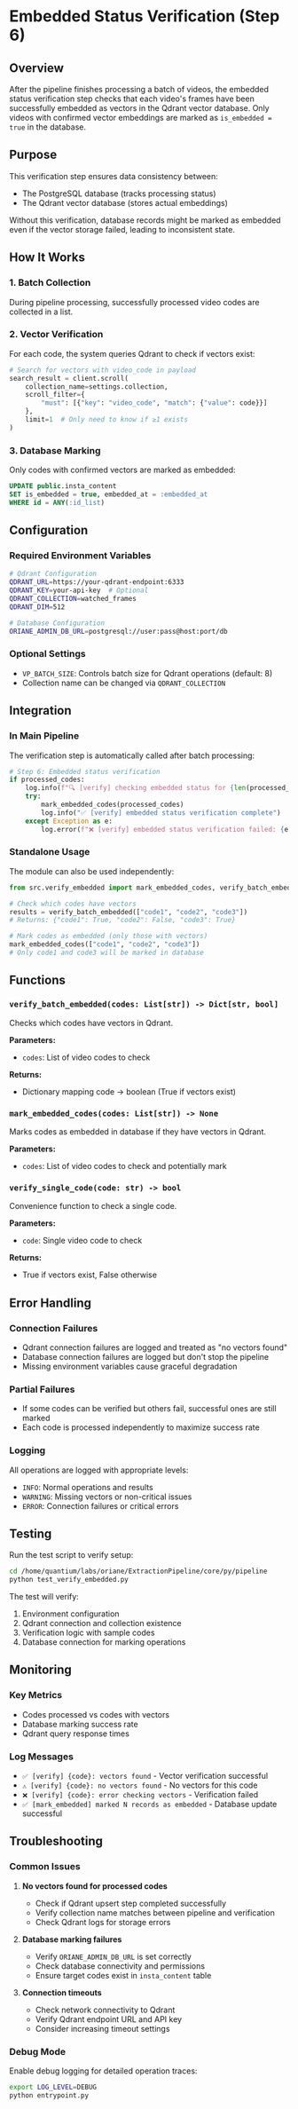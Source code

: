 # Embedded Status Verification (Step 6)

## Overview

After the pipeline finishes processing a batch of videos, the embedded status verification step checks that each video's frames have been successfully embedded as vectors in the Qdrant vector database. Only videos with confirmed vector embeddings are marked as `is_embedded = true` in the database.

## Purpose

This verification step ensures data consistency between:
- The PostgreSQL database (tracks processing status)
- The Qdrant vector database (stores actual embeddings)

Without this verification, database records might be marked as embedded even if the vector storage failed, leading to inconsistent state.

## How It Works

### 1. Batch Collection
During pipeline processing, successfully processed video codes are collected in a list.

### 2. Vector Verification
For each code, the system queries Qdrant to check if vectors exist:
```python
# Search for vectors with video_code in payload
search_result = client.scroll(
    collection_name=settings.collection,
    scroll_filter={
        "must": [{"key": "video_code", "match": {"value": code}}]
    },
    limit=1  # Only need to know if ≥1 exists
)
```

### 3. Database Marking
Only codes with confirmed vectors are marked as embedded:
```sql
UPDATE public.insta_content
SET is_embedded = true, embedded_at = :embedded_at
WHERE id = ANY(:id_list)
```

## Configuration

### Required Environment Variables

```bash
# Qdrant Configuration
QDRANT_URL=https://your-qdrant-endpoint:6333
QDRANT_KEY=your-api-key  # Optional
QDRANT_COLLECTION=watched_frames
QDRANT_DIM=512

# Database Configuration
ORIANE_ADMIN_DB_URL=postgresql://user:pass@host:port/db
```

### Optional Settings

- `VP_BATCH_SIZE`: Controls batch size for Qdrant operations (default: 8)
- Collection name can be changed via `QDRANT_COLLECTION`

## Integration

### In Main Pipeline
The verification step is automatically called after batch processing:

```python
# Step 6: Embedded status verification
if processed_codes:
    log.info(f"🔍 [verify] checking embedded status for {len(processed_codes)} processed codes")
    try:
        mark_embedded_codes(processed_codes)
        log.info("✅ [verify] embedded status verification complete")
    except Exception as e:
        log.error(f"❌ [verify] embedded status verification failed: {e}")
```

### Standalone Usage
The module can also be used independently:

```python
from src.verify_embedded import mark_embedded_codes, verify_batch_embedded

# Check which codes have vectors
results = verify_batch_embedded(["code1", "code2", "code3"])
# Returns: {"code1": True, "code2": False, "code3": True}

# Mark codes as embedded (only those with vectors)
mark_embedded_codes(["code1", "code2", "code3"])
# Only code1 and code3 will be marked in database
```

## Functions

### `verify_batch_embedded(codes: List[str]) -> Dict[str, bool]`
Checks which codes have vectors in Qdrant.

**Parameters:**
- `codes`: List of video codes to check

**Returns:**
- Dictionary mapping code → boolean (True if vectors exist)

### `mark_embedded_codes(codes: List[str]) -> None`
Marks codes as embedded in database if they have vectors in Qdrant.

**Parameters:**
- `codes`: List of video codes to check and potentially mark

### `verify_single_code(code: str) -> bool`
Convenience function to check a single code.

**Parameters:**
- `code`: Single video code to check

**Returns:**
- True if vectors exist, False otherwise

## Error Handling

### Connection Failures
- Qdrant connection failures are logged and treated as "no vectors found"
- Database connection failures are logged but don't stop the pipeline
- Missing environment variables cause graceful degradation

### Partial Failures
- If some codes can be verified but others fail, successful ones are still marked
- Each code is processed independently to maximize success rate

### Logging
All operations are logged with appropriate levels:
- `INFO`: Normal operations and results
- `WARNING`: Missing vectors or non-critical issues
- `ERROR`: Connection failures or critical errors

## Testing

Run the test script to verify setup:

```bash
cd /home/quantium/labs/oriane/ExtractionPipeline/core/py/pipeline
python test_verify_embedded.py
```

The test will verify:
1. Environment configuration
2. Qdrant connection and collection existence
3. Verification logic with sample codes
4. Database connection for marking operations

## Monitoring

### Key Metrics
- Codes processed vs codes with vectors
- Database marking success rate
- Qdrant query response times

### Log Messages
- `✅ [verify] {code}: vectors found` - Vector verification successful
- `⚠️ [verify] {code}: no vectors found` - No vectors for this code
- `❌ [verify] {code}: error checking vectors` - Verification failed
- `✅ [mark_embedded] marked N records as embedded` - Database update successful

## Troubleshooting

### Common Issues

1. **No vectors found for processed codes**
   - Check if Qdrant upsert step completed successfully
   - Verify collection name matches between pipeline and verification
   - Check Qdrant logs for storage errors

2. **Database marking failures**
   - Verify `ORIANE_ADMIN_DB_URL` is set correctly
   - Check database connectivity and permissions
   - Ensure target codes exist in `insta_content` table

3. **Connection timeouts**
   - Check network connectivity to Qdrant
   - Verify Qdrant endpoint URL and API key
   - Consider increasing timeout settings

### Debug Mode
Enable debug logging for detailed operation traces:

```bash
export LOG_LEVEL=DEBUG
python entrypoint.py
```
